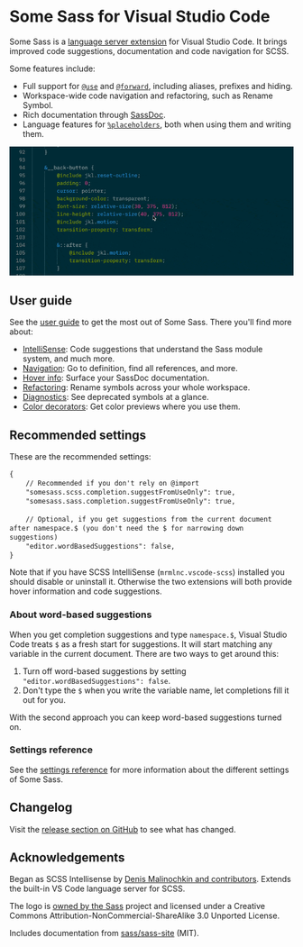 # Some Sass for Visual Studio Code

Some Sass is a [language server extension](https://code.visualstudio.com/api/language-extensions/language-server-extension-guide) for Visual Studio Code. It brings improved code suggestions, documentation and code navigation for SCSS.

Some features include:

- Full support for [`@use`](https://sass-lang.com/documentation/at-rules/use/) and [`@forward`](https://sass-lang.com/documentation/at-rules/forward/), including aliases, prefixes and hiding.
- Workspace-wide code navigation and refactoring, such as Rename Symbol.
- Rich documentation through [SassDoc](http://sassdoc.com).
- Language features for [`%placeholders`](https://sass-lang.com/documentation/style-rules/placeholder-selectors/), both when using them and writing them.

![](/docs/src/images/highlight-reel.gif)

## User guide

See the [user guide](https://wkillerud.github.io/some-sass/) to get the most out of Some Sass. There you'll find more about:

- [IntelliSense](https://wkillerud.github.io/some-sass/user-guide/completions.html): Code suggestions that understand the Sass module system, and much more.
- [Navigation](https://wkillerud.github.io/some-sass/user-guide/navigation.html): Go to definition, find all references, and more.
- [Hover info](https://wkillerud.github.io/some-sass/user-guide/hover.html): Surface your SassDoc documentation.
- [Refactoring](https://wkillerud.github.io/some-sass/user-guide/refactoring.html): Rename symbols across your whole workspace.
- [Diagnostics](https://wkillerud.github.io/some-sass/user-guide/diagnostics.html): See deprecated symbols at a glance.
- [Color decorators](https://wkillerud.github.io/some-sass/user-guide/color.html): Get color previews where you use them.

## Recommended settings

These are the recommended settings:

```jsonc
{
	// Recommended if you don't rely on @import
	"somesass.scss.completion.suggestFromUseOnly": true,
	"somesass.sass.completion.suggestFromUseOnly": true,

	// Optional, if you get suggestions from the current document after namespace.$ (you don't need the $ for narrowing down suggestions)
	"editor.wordBasedSuggestions": false,
}
```

Note that if you have SCSS IntelliSense (`mrmlnc.vscode-scss`) installed you should disable or uninstall it. Otherwise the two extensions will both provide hover information and code suggestions.

### About word-based suggestions

When you get completion suggestions and type `namespace.$`, Visual Studio Code treats `$` as a fresh start for suggestions. It will start matching any variable in the current document. There are two ways to get around this:

1. Turn off word-based suggestions by setting `"editor.wordBasedSuggestions": false`.
2. Don't type the `$` when you write the variable name, let completions fill it out for you.

With the second approach you can keep word-based suggestions turned on.

### Settings reference

See the [settings reference](https://wkillerud.github.io/some-sass/user-guide/settings.html#settings-reference) for more information about the different settings of Some Sass.

## Changelog

Visit the [release section on GitHub](https://github.com/wkillerud/some-sass/releases) to see what has changed.

## Acknowledgements

Began as SCSS Intellisense by [Denis Malinochkin and contributors](https://github.com/mrmlnc/vscode-scss). Extends the built-in VS Code language server for SCSS.

The logo is [owned by the Sass](https://sass-lang.com/styleguide/brand) project and licensed under a Creative Commons Attribution-NonCommercial-ShareAlike 3.0 Unported License.

Includes documentation from [sass/sass-site](https://github.com/sass/sass-site) (MIT).
